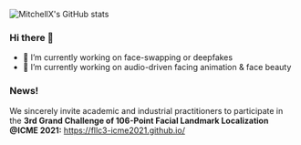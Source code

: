 ![MitchellX's GitHub stats](https://github-readme-stats.vercel.app/api?username=MitchellX&show_icons=true&theme=radical)

### Hi there 👋
- 🔭 I’m currently working on face-swapping or deepfakes
- 🌱 I’m currently working on audio-driven facing animation & face beauty

### News!
We sincerely invite academic and industrial practitioners to participate in the **3rd Grand Challenge of 106-Point Facial Landmark Localization @ICME 2021:**
https://fllc3-icme2021.github.io/




<!--
**MitchellX/MitchellX** is a ✨ _special_ ✨ repository because its `README.md` (this file) appears on your GitHub profile.

Here are some ideas to get you started:

- 🔭 I’m currently working on ...
- 🌱 I’m currently learning ...
- 👯 I’m looking to collaborate on ...
- 🤔 I’m looking for help with ...
- 💬 Ask me about ...
- 📫 How to reach me: ...
- 😄 Pronouns: ...
- ⚡ Fun fact: ...
-->
